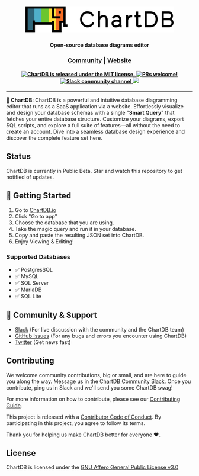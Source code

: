 
<h1 align="center">
  <a href="https://chartdb.io"><img src="https://github.com/chartdb/chartdb/blob/main/src/assets/logo.png?raw=true" width="400" height="70" alt="ChartDB"></a>
<br>
</h1>

<p align="center">
  <b>Open-source database diagrams editor</b> <br />
</p>

<h3 align="center">
  <a href="https://join.slack.com/t/chartdb/shared_invite/zt-2ourrlh5e-mKIHCRML3_~m_gHjD5EcUg">Community</a> |
  <a href="https://www.chartdb.io">Website</a>
</h3>

<h4 align="center">
  <a href="https://github.com/chartdb/chartdb?tab=AGPL-3.0-1-ov-file#readme">
    <img src="https://img.shields.io/github/license/chartdb/chartdb?color=blue" alt="ChartDB is released under the MIT license." />
  </a>
  <a href="https://github.com/chartdb/chartdb/blob/main/CONTRIBUTING.md">
    <img src="https://img.shields.io/badge/PRs-Welcome-brightgreen" alt="PRs welcome!" />
  </a>
  <a href="https://join.slack.com/t/chartdbcommunity/shared_invite/_1234">
    <img src="https://img.shields.io/badge/Join%20Slack-purple?logo=slack&link=https://join.slack.com/t/chartdb/shared_invite/zt-2ourrlh5e-mKIHCRML3_~m_gHjD5EcUg" alt="Slack community channel" />
  </a>
  <a href="https://x.com/chartdb_io">
    <img src="https://img.shields.io/twitter/follow/ChartDB?style=social"/>
  </a>

</h4>

---

**🎉 ChartDB**:
ChartDB is a powerful and intuitive database diagramming editor that runs as a SaaS application via a website.
Effortlessly visualize and design your database schemas with a single "**Smart Query**" that fetches your entire database structure.
Customize your diagrams, export SQL scripts, and explore a full suite of features—all without the need to create an account.
Dive into a seamless database design experience and discover the complete feature set here.

## Status

ChartDB is currently in Public Beta. Star and watch this repository to get notified of updates.

## 🚀 Getting Started

1. Go to [ChartDB.io](https://chartdb.io)
2. Click "Go to app"
3. Choose the database that you are using.
4. Take the magic query and run it in your database.
5. Copy and paste the resulting JSON set into ChartDB.
6. Enjoy Viewing & Editing!

### Supported Databases

- ✅ PostgresSQL
- ✅ MySQL
- ✅ SQL Server
- ✅ MariaDB
- ✅ SQL Lite

## 💚 Community & Support

- [Slack](https://join.slack.com/t/chartdb/shared_invite/zt-2ourrlh5e-mKIHCRML3_~m_gHjD5EcUg) (For live discussion with the community and the ChartDB team)
- [GitHub Issues](https://github.com/chartdb/chartdb/issues) (For any bugs and errors you encounter using ChartDB)
- [Twitter](https://x.com/chartdb_io) (Get news fast)

## Contributing

We welcome community contributions, big or small, and are here to guide you along
the way. Message us in the [ChartDB Community Slack](https://join.slack.com/t/chartdb/shared_invite/zt-2ourrlh5e-mKIHCRML3_~m_gHjD5EcUg). Once you contribute, ping us in Slack and we'll send you some ChartDB swag!

For more information on how to contribute, please see our
[Contributing Guide](/CONTRIBUTING.md).

This project is released with a [Contributor Code of Conduct](/CODE_OF_CONDUCT.md).
By participating in this project, you agree to follow its terms.

Thank you for helping us make ChartDB better for everyone :heart:.

## License

ChartDB is licensed under the [GNU Affero General Public License v3.0](LICENSE)